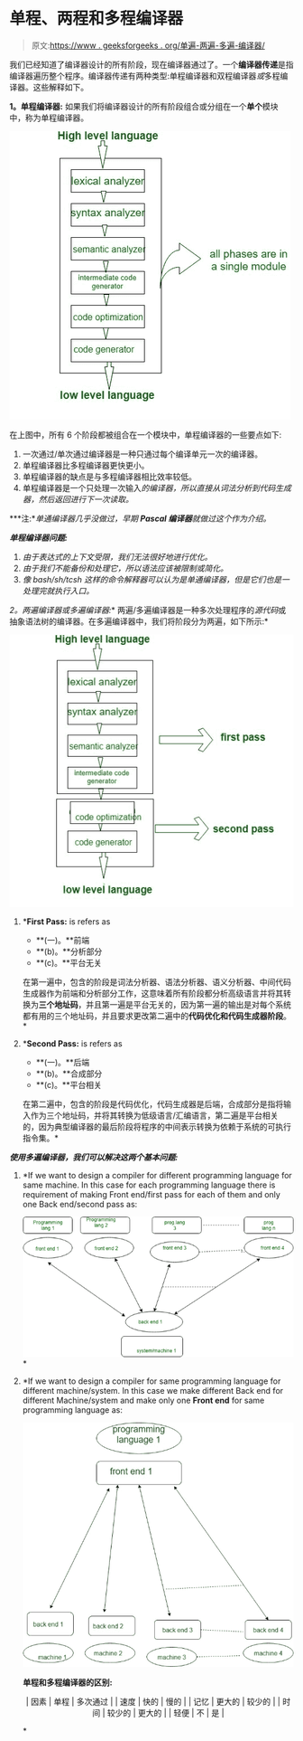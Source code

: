 # 单程、两程和多程编译器

> 原文:[https://www . geeksforgeeks . org/单遍-两遍-多遍-编译器/](https://www.geeksforgeeks.org/single-pass-two-pass-and-multi-pass-compilers/)

我们已经知道了编译器设计的所有阶段，现在编译器通过了。一个**编译器传递**是指编译器遍历整个程序。编译器传递有两种类型:单程编译器和双程编译器*或*多程编译器。这些解释如下。

**1。单程编译器:**
如果我们将编译器设计的所有阶段组合或分组在一个**单个**模块中，称为单程编译器。

![](img/a2d10b988d0d3d1598d695dc1c6249c9.png)

在上图中，所有 6 个阶段都被组合在一个模块中，单程编译器的一些要点如下:

1.  一次通过/单次通过编译器是一种只通过每个编译单元一次的编译器。
2.  单程编译器比多程编译器更快更小。
3.  单程编译器的缺点是与多程编译器相比效率较低。
4.  单程编译器是一个只处理一次输入*的编译器，所以直接从词法分析到代码生成器，然后返回进行下一次读取。*

***注:**单通编译器几乎没做过，早期 **Pascal 编译器**就做过这个作为介绍。*

***单程编译器问题:***

1.  *由于表达式的上下文受限，我们无法很好地进行优化。*
2.  *由于我们不能备份和处理它，所以语法应该被限制或简化。*
3.  *像 *bash/sh/tcsh* 这样的命令解释器可以认为是单通编译器，但是它们也是一处理完就执行入口。*

***2。两遍编译器*或*多遍编译器:**
两遍/多遍编译器是一种多次处理程序的*源代码*或抽象语法树的编译器。在多遍编译器中，我们将阶段分为两遍，如下所示:*

*![](img/eaf0c8cebaa5c4c457310aa271ec0073.png)*

1.  ***First Pass:** is refers as

    *   **(一)。**前端
    *   **(b)。**分析部分
    *   **(c)。**平台无关

    在第一遍中，包含的阶段是词法分析器、语法分析器、语义分析器、中间代码生成器作为前端和分析部分工作，这意味着所有阶段都分析高级语言并将其转换为**三个地址码**，并且第一遍是平台无关的，因为第一遍的输出是对每个系统都有用的三个地址码，并且要求更改第二遍中的**代码优化和代码生成器阶段**。* 
2.  ***Second Pass:** is refers as

    *   **(一)。**后端
    *   **(b)。**合成部分
    *   **(c)。**平台相关

    在第二遍中，包含的阶段是代码优化，代码生成器是后端，合成部分是指将输入作为三个地址码，并将其转换为低级语言/汇编语言，第二遍是平台相关的，因为典型编译器的最后阶段将程序的中间表示转换为依赖于系统的可执行指令集。* 

***使用多遍编译器，我们可以解决这两个基本问题:***

1.  *If we want to design a compiler for different programming language for same machine. In this case for each programming language there is requirement of making Front end/first pass for each of them and only one Back end/second pass as:

    ![](img/64a62cd0622541f4fb63babbb2a8f228.png)* 
2.  *If we want to design a compiler for same programming language for different machine/system. In this case we make different Back end for different Machine/system and make only one **Front end** for same programming language as:

    ![](img/ccc213029161e1a4dc663ccc51e3d46b.png)

    **单程和多程编译器的区别:**

    <center>

    | 因素 | 单程 | 多次通过 |
    | 速度 | 快的 | 慢的 |
    | 记忆 | 更大的 | 较少的 |
    | 时间 | 较少的 | 更大的 |
    | 轻便 | 不 | 是 |

    </center>*